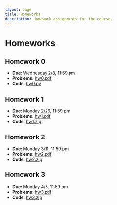 ```yaml
---
layout: page
title: Homeworks
description: Homework assignments for the course.
---
```


# Homeworks

## Homework 0
- **Due:** Wednesday 2/8, 11:59 pm
- **Problems:** [hw0.pdf](/assets/files/hw0.pdf)
- **Code:** [hw0.py](/assets/files/hw0.py)

## Homework 1
- **Due:** Monday 2/26, 11:59 pm
- **Problems:** [hw1.pdf](/assets/files/hw1.pdf)
- **Code:** [hw1.zip](/assets/files/hw1.zip)

## Homework 2
- **Due:** Monday 3/11, 11:59 pm
- **Problems:** [hw2.pdf](/assets/files/hw2.pdf)
- **Code:** [hw2.zip](/assets/files/hw2.zip)


## Homework 3
- **Due:** Monday 4/8, 11:59 pm
- **Problems:** [hw3.pdf](/assets/files/hw3-s24.pdf)
- **Code:** [hw3.zip](/assets/files/hw3-s24.zip)

<!-- ## Homework 4
- **Due:** Monday 10/30, 11:59 pm
- **Problems:** [hw4.pdf](/assets/files/hw4.pdf)
- **Code:** [hw4.zip](/assets/files/hw4.zip)

## Homework 5
- **Due:** Monday 11/15, 11:59 pm
- **Problems:** [hw5.pdf](/assets/files/hw5.pdf)

## Homework 6
- **Due:** Thursday 12/7, 11:59 pm
- **Problems:** [hw6.pdf](/assets/files/hw6.pdf)
- **Code:** [hw0.py](/assets/files/regularization.py) -->